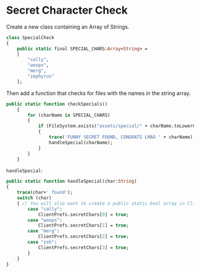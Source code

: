 # Secret Character Check

Create a new class containing an Array of Strings.

```haxe
class SpecialCheck
{
    public static final SPECIAL_CHARS:Array<String> =
    [
        "cally",
        "woops",
        "merg",
        "zephyrus"
    ];
```

Then add a function that checks for files with the names in the string array.

```haxe
public static function checkSpecials()
    {
        for (charName in SPECIAL_CHARS)
        {
            if (FileSystem.exists("assets/special/" + charName.toLowerCase() + ".chr")) 
            {
                trace('FUNNY SECRET FOUND, CONGRATS LMAO ' + charName);
                handleSpecial(charName);
            }
        }
    }
```

`handleSpecial`:
```haxe
public static function handleSpecial(char:String)
{
    trace(char+' found');
    switch (char)
    { // You will also want to create a public static bool array in ClientPrefs for this to work. See the Adding Save Data tutorial
        case "cally":
            ClientPrefs.secretChars[0] = true;
        case "woops":
            ClientPrefs.secretChars[1] = true;
        case "merg":
            ClientPrefs.secretChars[2] = true;
        case "zsh":
            ClientPrefs.secretChars[3] = true;
        }
    }
}